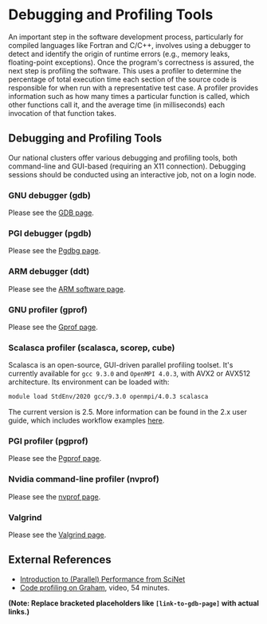 # Debugging and Profiling Tools

An important step in the software development process, particularly for compiled languages like Fortran and C/C++, involves using a debugger to detect and identify the origin of runtime errors (e.g., memory leaks, floating-point exceptions). Once the program's correctness is assured, the next step is profiling the software. This uses a profiler to determine the percentage of total execution time each section of the source code is responsible for when run with a representative test case.  A profiler provides information such as how many times a particular function is called, which other functions call it, and the average time (in milliseconds) each invocation of that function takes.


## Debugging and Profiling Tools

Our national clusters offer various debugging and profiling tools, both command-line and GUI-based (requiring an X11 connection).  Debugging sessions should be conducted using an interactive job, not on a login node.


### GNU debugger (gdb)

Please see the [GDB page](link-to-gdb-page).


### PGI debugger (pgdb)

Please see the [Pgdbg page](link-to-pgdbg-page).


### ARM debugger (ddt)

Please see the [ARM software page](link-to-arm-software-page).


### GNU profiler (gprof)

Please see the [Gprof page](link-to-gprof-page).


### Scalasca profiler (scalasca, scorep, cube)

Scalasca is an open-source, GUI-driven parallel profiling toolset. It's currently available for `gcc 9.3.0` and `OpenMPI 4.0.3`, with AVX2 or AVX512 architecture.  Its environment can be loaded with:

```bash
module load StdEnv/2020 gcc/9.3.0 openmpi/4.0.3 scalasca
```

The current version is 2.5. More information can be found in the 2.x user guide, which includes workflow examples [here](link-to-scalasca-guide).


### PGI profiler (pgprof)

Please see the [Pgprof page](link-to-pgprof-page).


### Nvidia command-line profiler (nvprof)

Please see the [nvprof page](link-to-nvprof-page).


### Valgrind

Please see the [Valgrind page](link-to-valgrind-page).


## External References

*   [Introduction to (Parallel) Performance from SciNet](link-to-scinet-performance-intro)
*   [Code profiling on Graham](link-to-graham-profiling-video), video, 54 minutes.


**(Note:  Replace bracketed placeholders like `[link-to-gdb-page]` with actual links.)**

